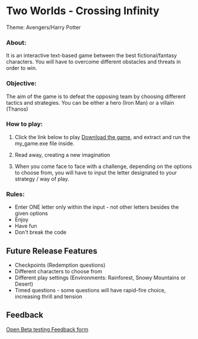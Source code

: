 # Two Worlds - Crossing Infinity 
Theme: Avengers/Harry Potter


### About:
It is an interactive text-based game between the best fictional/fantasy characters. You will have to overcome different obstacles and threats in order to win. 

### Objective:
The aim of the game is to defeat the opposing team by choosing different tactics and strategies. You can be either a hero (Iron Man) or a villain (Thanos) 

### How to play:
1. Click the link below to play 
[Download the game](JMSS-Science_Fair-Game.zip), and extract and run the my_game.exe file inside.

2. Read away, creating a new imagination 
3. When you come face to face with a challenge, depending on the options to choose from, you will have to input the letter designated to your strategy / way of play.

### Rules: 
- Enter ONE letter only within the input - not other letters besides the given options
- Enjoy
- Have fun
- Don't break the code

## Future Release Features  
- Checkpoints (Redemption questions) 
- Different characters to choose from 
- Different play settings (Environments: Rainforest, Snowy Mountains or Desert) 
- Timed questions - some questions will have rapid-fire choice, increasing thrill and tension

## Feedback
[Open Beta testing Feedback form](https://docs.google.com/forms/d/e/1FAIpQLScBP6_f1x27TRToo-1gRVZdB0t9-SKOKtfPiCc5uOSAVYrGGw/viewform?usp=sf_link)
